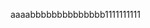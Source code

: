 <!--
 * @Author: your name
 * @Date: 2020-12-24 00:24:42
 * @LastEditTime: 2020-12-24 00:33:32
 * @LastEditors: Please set LastEditors
 * @Description: In User Settings Edit
 * @FilePath: \basic-train\20-12\12-23\reademe.md
-->
aaaabbbbbbbbbbbbbb1111111111